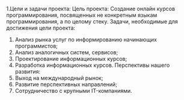 
1.Цели и задачи проекта: 
Цель проекта: Создание онлайн курсов программирования, посвященных не конкретным языкам программирования, а по целому стеку.
Задачи, необходимые для достижения цели проекта:
1.	Анализ рынка услуг по информированию начинающих программистов;
2.	Анализ аналогичных систем, сервисов;
3.	Проектирование информационных курсов;
4.	Разработка информационных курсов.
Перспективы нашего развития:
1.	Выход на международный рынок;
2.	Развитие перспективных направлений; 
3.	Сотрудничество с крупными IT-компаниями.
